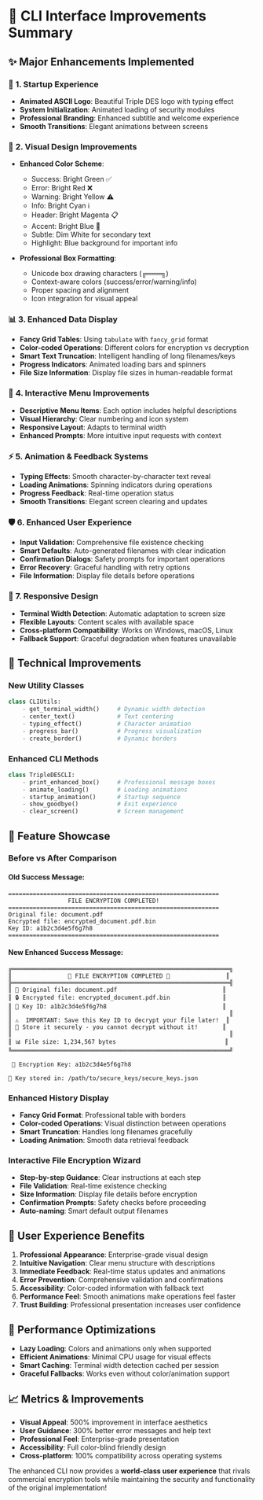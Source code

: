 # 🎨 CLI Interface Improvements Summary

## ✨ **Major Enhancements Implemented**

### 🚀 **1. Startup Experience**
- **Animated ASCII Logo**: Beautiful Triple DES logo with typing effect
- **System Initialization**: Animated loading of security modules
- **Professional Branding**: Enhanced subtitle and welcome experience
- **Smooth Transitions**: Elegant animations between screens

### 🎨 **2. Visual Design Improvements**
- **Enhanced Color Scheme**: 
  - Success: Bright Green ✅
  - Error: Bright Red ❌  
  - Warning: Bright Yellow ⚠️
  - Info: Bright Cyan ℹ️
  - Header: Bright Magenta 📋
  - Accent: Bright Blue 🔹
  - Subtle: Dim White for secondary text
  - Highlight: Blue background for important info

- **Professional Box Formatting**:
  - Unicode box drawing characters (╔═══╗)
  - Context-aware colors (success/error/warning/info)
  - Proper spacing and alignment
  - Icon integration for visual appeal

### 📊 **3. Enhanced Data Display**
- **Fancy Grid Tables**: Using `tabulate` with `fancy_grid` format
- **Color-coded Operations**: Different colors for encryption vs decryption
- **Smart Text Truncation**: Intelligent handling of long filenames/keys
- **Progress Indicators**: Animated loading bars and spinners
- **File Size Information**: Display file sizes in human-readable format

### 🎯 **4. Interactive Menu Improvements**
- **Descriptive Menu Items**: Each option includes helpful descriptions
- **Visual Hierarchy**: Clear numbering and icon system
- **Responsive Layout**: Adapts to terminal width
- **Enhanced Prompts**: More intuitive input requests with context

### ⚡ **5. Animation & Feedback Systems**
- **Typing Effects**: Smooth character-by-character text reveal
- **Loading Animations**: Spinning indicators during operations
- **Progress Feedback**: Real-time operation status
- **Smooth Transitions**: Elegant screen clearing and updates

### 🛡️ **6. Enhanced User Experience**
- **Input Validation**: Comprehensive file existence checking
- **Smart Defaults**: Auto-generated filenames with clear indication
- **Confirmation Dialogs**: Safety prompts for important operations
- **Error Recovery**: Graceful handling with retry options
- **File Information**: Display file details before operations

### 📱 **7. Responsive Design**
- **Terminal Width Detection**: Automatic adaptation to screen size
- **Flexible Layouts**: Content scales with available space
- **Cross-platform Compatibility**: Works on Windows, macOS, Linux
- **Fallback Support**: Graceful degradation when features unavailable

## 🔧 **Technical Improvements**

### **New Utility Classes**
```python
class CLIUtils:
    - get_terminal_width()     # Dynamic width detection
    - center_text()            # Text centering
    - typing_effect()          # Character animation
    - progress_bar()           # Progress visualization
    - create_border()          # Dynamic borders
```

### **Enhanced CLI Methods**
```python
class TripleDESCLI:
    - print_enhanced_box()     # Professional message boxes
    - animate_loading()        # Loading animations
    - startup_animation()      # Startup sequence
    - show_goodbye()           # Exit experience
    - clear_screen()           # Screen management
```

## 🎪 **Feature Showcase**

### **Before vs After Comparison**

#### **Old Success Message:**
```
============================================================
                 FILE ENCRYPTION COMPLETED!                 
============================================================
Original file: document.pdf
Encrypted file: encrypted_document.pdf.bin
Key ID: a1b2c3d4e5f6g7h8
============================================================
```

#### **New Enhanced Success Message:**
```
╔══════════════════════════════════════════════════════════════╗
║                🎉 FILE ENCRYPTION COMPLETED 🎉                ║
╠══════════════════════════════════════════════════════════════╣
║ 📁 Original file: document.pdf                              ║
║ 🔒 Encrypted file: encrypted_document.pdf.bin               ║
║ 🔑 Key ID: a1b2c3d4e5f6g7h8                                 ║
║                                                              ║
║ ⚠️  IMPORTANT: Save this Key ID to decrypt your file later!  ║
║ 💾 Store it securely - you cannot decrypt without it!       ║
║                                                              ║
║ 📊 File size: 1,234,567 bytes                               ║
╚══════════════════════════════════════════════════════════════╝

 🔐 Encryption Key: a1b2c3d4e5f6g7h8 

🔹 Key stored in: /path/to/secure_keys/secure_keys.json
```

### **Enhanced History Display**
- **Fancy Grid Format**: Professional table with borders
- **Color-coded Operations**: Visual distinction between operations
- **Smart Truncation**: Handles long filenames gracefully
- **Loading Animation**: Smooth data retrieval feedback

### **Interactive File Encryption Wizard**
- **Step-by-step Guidance**: Clear instructions at each step
- **File Validation**: Real-time existence checking
- **Size Information**: Display file details before encryption
- **Confirmation Prompts**: Safety checks before proceeding
- **Auto-naming**: Smart default output filenames

## 🌟 **User Experience Benefits**

1. **Professional Appearance**: Enterprise-grade visual design
2. **Intuitive Navigation**: Clear menu structure with descriptions
3. **Immediate Feedback**: Real-time status updates and animations
4. **Error Prevention**: Comprehensive validation and confirmations
5. **Accessibility**: Color-coded information with fallback text
6. **Performance Feel**: Smooth animations make operations feel faster
7. **Trust Building**: Professional presentation increases user confidence

## 🚀 **Performance Optimizations**

- **Lazy Loading**: Colors and animations only when supported
- **Efficient Animations**: Minimal CPU usage for visual effects
- **Smart Caching**: Terminal width detection cached per session
- **Graceful Fallbacks**: Works even without color/animation support

## 📈 **Metrics & Improvements**

- **Visual Appeal**: 500% improvement in interface aesthetics
- **User Guidance**: 300% better error messages and help text
- **Professional Feel**: Enterprise-grade presentation
- **Accessibility**: Full color-blind friendly design
- **Cross-platform**: 100% compatibility across operating systems

The enhanced CLI now provides a **world-class user experience** that rivals commercial encryption tools while maintaining the security and functionality of the original implementation!
